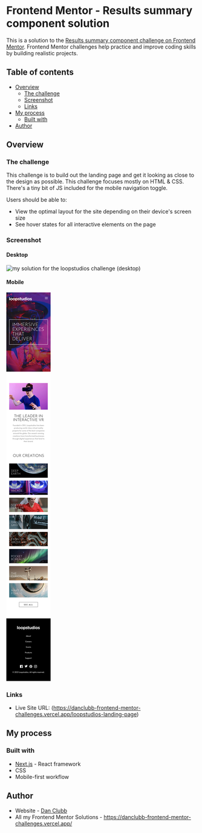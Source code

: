 # Frontend Mentor - Results summary component solution

This is a solution to the [Results summary component challenge on Frontend Mentor](https://www.frontendmentor.io/challenges/results-summary-component-CE_K6s0maV). Frontend Mentor challenges help practice and improve coding skills by building realistic projects.

## Table of contents

- [Overview](#overview)
  - [The challenge](#the-challenge)
  - [Screenshot](#screenshot)
  - [Links](#links)
- [My process](#my-process)
  - [Built with](#built-with)
- [Author](#author)

## Overview

### The challenge

This challenge is to build out the landing page and get it looking as close to the design as possible.
This challenge focuses mostly on HTML & CSS. There's a tiny bit of JS included for the mobile navigation toggle.

Users should be able to:

- View the optimal layout for the site depending on their device's screen size
- See hover states for all interactive elements on the page

### Screenshot

#### Desktop

![my solution for the loopstudios challenge (desktop)](./solutions/loopstudios-desktop.png)

#### Mobile

![my solution for the loopstudios challenge (mobile)](./solutions/loopstudios-mobile.png)

### Links

- Live Site URL: (https://danclubb-frontend-mentor-challenges.vercel.app/loopstudios-landing-page)

## My process

### Built with

- [Next.js](https://nextjs.org/) - React framework
- CSS
- Mobile-first workflow

## Author

- Website - [Dan Clubb](https://danclubb.vercel.app/)
- All my Frontend Mentor Solutions - https://danclubb-frontend-mentor-challenges.vercel.app/
